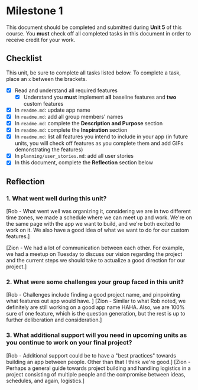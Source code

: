 # Milestone 1

This document should be completed and submitted during **Unit 5** of this course. You **must** check off all completed tasks in this document in order to receive credit for your work.

## Checklist

This unit, be sure to complete all tasks listed below. To complete a task, place an `x` between the brackets.

- [x] Read and understand all required features
  - [x] Understand you **must** implement **all** baseline features and **two** custom features
- [x] In `readme.md`: update app name
- [x] In `readme.md`: add all group members' names
- [x] In `readme.md`: complete the **Description and Purpose** section
- [x] In `readme.md`: complete the **Inspiration** section
- [x] In `readme.md`: list all features you intend to include in your app (in future units, you will check off features as you complete them and add GIFs demonstrating the features)
- [x] In `planning/user_stories.md`: add all user stories
- [x] In this document, complete the **Reflection** section below

## Reflection

### 1. What went well during this unit?


[Rob - What went well was organizing it, considering we are in
two different time zones, we made a schedule where we can meet up and work. We're on the same page with the app we want to build, and we're both excited to work on it. We also have a good idea of what we want to do for our custom features.]

[Zion - We had a lot of communication between each other. For example, we had a meetup on Tuesday to discuss our vision regarding the project and the current steps we should take to actualize a good direction for our project.]

### 2. What were some challenges your group faced in this unit?

[Rob - Challenges include finding a good project name, and pinpointing what features out app would have. ]
[Zion - Similar to what Rob noted, we definitely are still working on a good app name HAHA. Also, we are 100% sure of one feature, which is the question generation, but the rest is up to further deliberation and consideration.]

### 3. What additional support will you need in upcoming units as you continue to work on your final project?

[Rob - Additional support could be to have a "best practices" towards building an app between people. Other than that I think we're good.]
[Zion - Perhaps a general guide towards project building and handling logistics in a project consisting of multiple people and the compromise between ideas, schedules, and again, logistics.]
